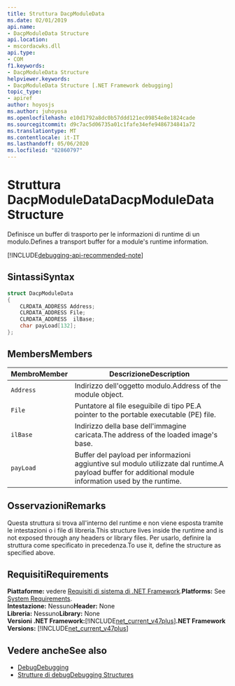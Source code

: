```yaml
---
title: Struttura DacpModuleData
ms.date: 02/01/2019
api.name:
- DacpModuleData Structure
api.location:
- mscordacwks.dll
api.type:
- COM
f1.keywords:
- DacpModuleData Structure
helpviewer.keywords:
- DacpModuleData Structure [.NET Framework debugging]
topic_type:
- apiref
author: hoyosjs
ms.author: juhoyosa
ms.openlocfilehash: e10d1792a8dc0b57ddd121ec09854e8e1824cade
ms.sourcegitcommit: d9c7ac5d06735a01c1fafe34efe9486734841a72
ms.translationtype: MT
ms.contentlocale: it-IT
ms.lasthandoff: 05/06/2020
ms.locfileid: "82860797"
---
```

# <a name="dacpmoduledata-structure"></a><span data-ttu-id="2b63d-102">Struttura DacpModuleData</span><span class="sxs-lookup"><span data-stu-id="2b63d-102">DacpModuleData Structure</span></span>

<span data-ttu-id="2b63d-103">Definisce un buffer di trasporto per le informazioni di runtime di un modulo.</span><span class="sxs-lookup"><span data-stu-id="2b63d-103">Defines a transport buffer for a module's runtime information.</span></span>

[!INCLUDE[debugging-api-recommended-note](../../../../includes/debugging-api-recommended-note.md)]

## <a name="syntax"></a><span data-ttu-id="2b63d-104">Sintassi</span><span class="sxs-lookup"><span data-stu-id="2b63d-104">Syntax</span></span>

```cpp
struct DacpModuleData
{
    CLRDATA_ADDRESS Address;
    CLRDATA_ADDRESS File;
    CLRDATA_ADDRESS  ilBase;
    char payLoad[132];
};
```

## <a name="members"></a><span data-ttu-id="2b63d-105">Members</span><span class="sxs-lookup"><span data-stu-id="2b63d-105">Members</span></span>

| <span data-ttu-id="2b63d-106">Membro</span><span class="sxs-lookup"><span data-stu-id="2b63d-106">Member</span></span>    | <span data-ttu-id="2b63d-107">Descrizione</span><span class="sxs-lookup"><span data-stu-id="2b63d-107">Description</span></span>                                                             |
| --------- | ----------------------------------------------------------------------- |
| `Address` | <span data-ttu-id="2b63d-108">Indirizzo dell'oggetto modulo.</span><span class="sxs-lookup"><span data-stu-id="2b63d-108">Address of the module object.</span></span>                                           |
| `File`    | <span data-ttu-id="2b63d-109">Puntatore al file eseguibile di tipo PE.</span><span class="sxs-lookup"><span data-stu-id="2b63d-109">A pointer to the portable executable (PE) file.</span></span>                       |
| `ilBase`  | <span data-ttu-id="2b63d-110">Indirizzo della base dell'immagine caricata.</span><span class="sxs-lookup"><span data-stu-id="2b63d-110">The address of the loaded image's base.</span></span>                                 |
| `payLoad` | <span data-ttu-id="2b63d-111">Buffer del payload per informazioni aggiuntive sul modulo utilizzate dal runtime.</span><span class="sxs-lookup"><span data-stu-id="2b63d-111">A payload buffer for additional module information used by the runtime.</span></span> |

## <a name="remarks"></a><span data-ttu-id="2b63d-112">Osservazioni</span><span class="sxs-lookup"><span data-stu-id="2b63d-112">Remarks</span></span>

<span data-ttu-id="2b63d-113">Questa struttura si trova all'interno del runtime e non viene esposta tramite le intestazioni o i file di libreria.</span><span class="sxs-lookup"><span data-stu-id="2b63d-113">This structure lives inside the runtime and is not exposed through any headers or library files.</span></span> <span data-ttu-id="2b63d-114">Per usarlo, definire la struttura come specificato in precedenza.</span><span class="sxs-lookup"><span data-stu-id="2b63d-114">To use it, define the structure as specified above.</span></span>

## <a name="requirements"></a><span data-ttu-id="2b63d-115">Requisiti</span><span class="sxs-lookup"><span data-stu-id="2b63d-115">Requirements</span></span>
<span data-ttu-id="2b63d-116">**Piattaforme:** vedere [Requisiti di sistema di .NET Framework](../../get-started/system-requirements.md).</span><span class="sxs-lookup"><span data-stu-id="2b63d-116">**Platforms:** See [System Requirements](../../get-started/system-requirements.md).</span></span>  
<span data-ttu-id="2b63d-117">**Intestazione:** Nessuno</span><span class="sxs-lookup"><span data-stu-id="2b63d-117">**Header:** None</span></span>  
<span data-ttu-id="2b63d-118">**Libreria:** Nessuno</span><span class="sxs-lookup"><span data-stu-id="2b63d-118">**Library:** None</span></span>  
<span data-ttu-id="2b63d-119">**Versioni .NET Framework:**[!INCLUDE[net_current_v47plus](../../../../includes/net-current-v47plus.md)]</span><span class="sxs-lookup"><span data-stu-id="2b63d-119">**.NET Framework Versions:** [!INCLUDE[net_current_v47plus](../../../../includes/net-current-v47plus.md)]</span></span>  

## <a name="see-also"></a><span data-ttu-id="2b63d-120">Vedere anche</span><span class="sxs-lookup"><span data-stu-id="2b63d-120">See also</span></span>

- [<span data-ttu-id="2b63d-121">Debug</span><span class="sxs-lookup"><span data-stu-id="2b63d-121">Debugging</span></span>](index.md)
- [<span data-ttu-id="2b63d-122">Strutture di debug</span><span class="sxs-lookup"><span data-stu-id="2b63d-122">Debugging Structures</span></span>](debugging-structures.md)
